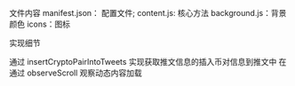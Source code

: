 文件内容 
manifest.json： 配置文件;
content.js: 核心方法
background.js：背景颜色
icons：图标

实现细节

通过 insertCryptoPairIntoTweets 实现获取推文信息的插入币对信息到推文中 
在通过 observeScroll 观察动态内容加载
